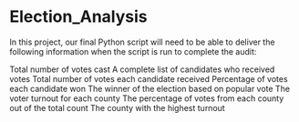 # Election_Analysis
In this project, our final Python script will need to be able to deliver the following information when the script is run to complete the audit:

Total number of votes cast
A complete list of candidates who received votes
Total number of votes each candidate received
Percentage of votes each candidate won
The winner of the election based on popular vote
The voter turnout for each county
The percentage of votes from each county out of the total count
The county with the highest turnout
